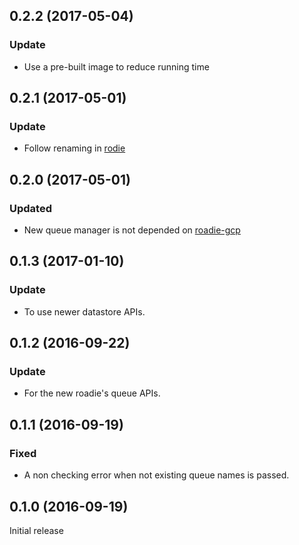 ## 0.2.2 (2017-05-04)
### Update
- Use a pre-built image to reduce running time

## 0.2.1 (2017-05-01)
### Update
- Follow renaming in [rodie](http://jkawamoto.github.io/roadie/)

## 0.2.0 (2017-05-01)
### Updated
- New queue manager is not depended on [roadie-gcp](http://jkawamoto.github.io/roadie-gcp/)

## 0.1.3 (2017-01-10)
### Update
- To use newer datastore APIs.

## 0.1.2 (2016-09-22)
### Update
- For the new roadie's queue APIs.


## 0.1.1 (2016-09-19)
### Fixed
- A non checking error when not existing queue names is passed.


## 0.1.0 (2016-09-19)
Initial release
